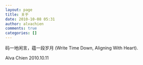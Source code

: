 ```yaml
---
layout: page
title: 关于
date: 2010-10-08 05:31
author: alvachien
comments: true
categories: []
---
```

码一地闲言，蕴一段岁月 (Write Time Down, Aligning With Heart).

Alva Chien
2010.10.11
